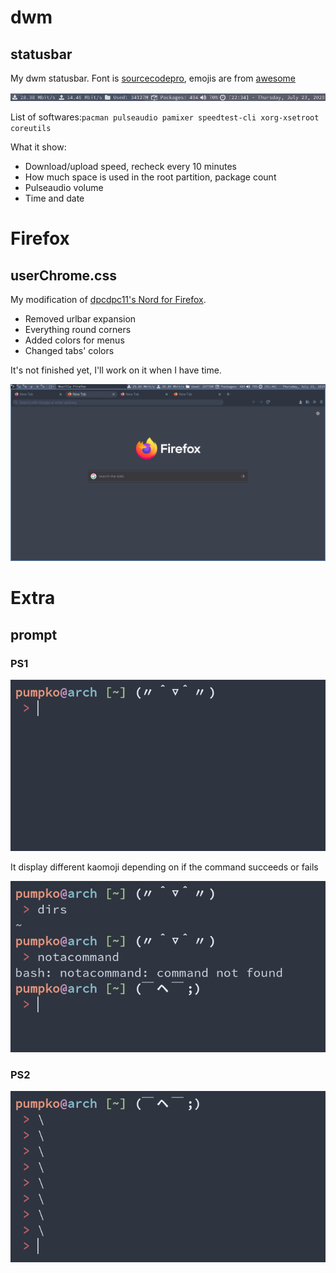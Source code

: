 # dwm
## statusbar
My dwm statusbar. Font is [sourcecodepro](https://www.archlinux.org/packages/extra/any/adobe-source-code-pro-fonts/), emojis are from [awesome](https://www.archlinux.org/packages/community/any/awesome-terminal-fonts/)

![statusbar](https://github.com/giabao141104/dotfiles/blob/master/dwm/statusbar.png)

List of softwares:```pacman pulseaudio pamixer speedtest-cli xorg-xsetroot coreutils```

What it show:
* Download/upload speed, recheck every 10 minutes
* How much space is used in the root partition, package count
* Pulseaudio volume
* Time and date

# Firefox
## userChrome.css
My modification of [dpcdpc11's Nord for Firefox](https://www.deviantart.com/dpcdpc11/art/Nord-for-Firefox-837860916).

* Removed urlbar expansion
* Everything round corners
* Added colors for menus
* Changed tabs' colors

It's not finished yet, I'll work on it when I have time.

![userChrome.css](https://github.com/giabao141104/dotfiles/blob/master/firefox/2020-07-23_01-46-16_R.png)

# Extra
## prompt
### PS1
![ps1](https://github.com/giabao141104/dotfiles/blob/master/extra/prompt/2020-07-23_23-39-04_A.png)

It display different kaomoji depending on if the command succeeds or fails

![logic](https://github.com/giabao141104/dotfiles/blob/master/extra/prompt/2020-07-23_23-38-43_A.png)
### PS2
![ps2](https://github.com/giabao141104/dotfiles/blob/master/extra/prompt/2020-07-23_23-38-55_A.png)
